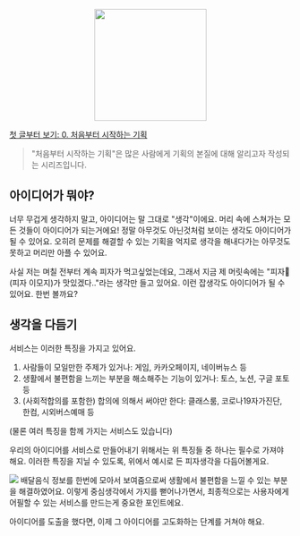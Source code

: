 
<p align="center"><img src="https://i.imgur.com/wUFdbUb.png" width="200px"></p>

[첫 글부터 보기: 0. 처음부터 시작하는 기획](../)
> "처음부터 시작하는 기획"은  많은 사람에게 기획의 본질에 대해 알리고자 작성되는 시리즈입니다. 

## 아이디어가 뭐야?
너무 무겁게 생각하지 말고, 아이디어는 말 그대로 "생각"이에요. 머리 속에 스쳐가는 모든 것들이 아이디어가 되는거에요! 정말 아무것도 아닌것처럼 보이는 생각도 아이디어가 될 수 있어요. 오히려 문제를 해결할 수 있는 기획을 억지로 생각을 해내다가는 아무것도 못하고 머리만 아플 수 있어요.

사실 저는 며칠 전부터 계속 피자가 먹고싶었는데요, 그래서 지금 제 머릿속에는 "피자🍕(피자 이모지)가 맛있겠다.."라는 생각만 들고 있어요. 이런 잡생각도 아이디어가 될 수 있어요. 한번 볼까요?

## 생각을 다듬기
서비스는 이러한 특징을 가지고 있어요.
1. 사람들이 모일만한 주제가 있거나: 게임, 카카오페이지, 네이버뉴스 등
2. 생활에서 불편함을 느끼는 부분을 해소해주는 기능이 있거나: 토스, 노션, 구글 포토 등
3. (사회적합의를 포함한) 합의에 의해서 써야만 한다: 클래스룸, 코로나19자가진단, 한컴, 시외버스예매 등

(물론 여러 특징을 함께 가지는 서비스도 있습니다)

우리의 아이디어를 서비스로 만들어내기 위해서는 위 특징들 중 하나는 필수로 가져야 해요. 이러한 특징을 지닐 수 있도록, 위에서 예시로 든 피자생각을 다듬어볼게요.

![](https://i.imgur.com/8egn6gY.png)
배달음식 정보를 한번에 모아서 보여줌으로써 생활에서 불편함을 느낄 수 있는 부분을 해결하였어요. 이렇게 중심생각에서 가지를 뻗어나가면서, 최종적으로는 사용자에게 어필할 수 있는 서비스를 만드는게 중요한 포인트에요.

아이디어를 도출을 했다면, 이제 그 아이디어를 고도화하는 단계를 거쳐야 해요.

<!--stackedit_data:
eyJoaXN0b3J5IjpbMzY0NjQ0NjY5LC0xNzk2MzkxNzE0LDE5OD
U2NzMyMDgsLTE0MTAwNzkxNjcsMTQ0ODUwMDE4MSwtMTUyNTUx
OTQxOSwxODA2NTU2NzgxLDQ3MzE2NDMzNF19
-->